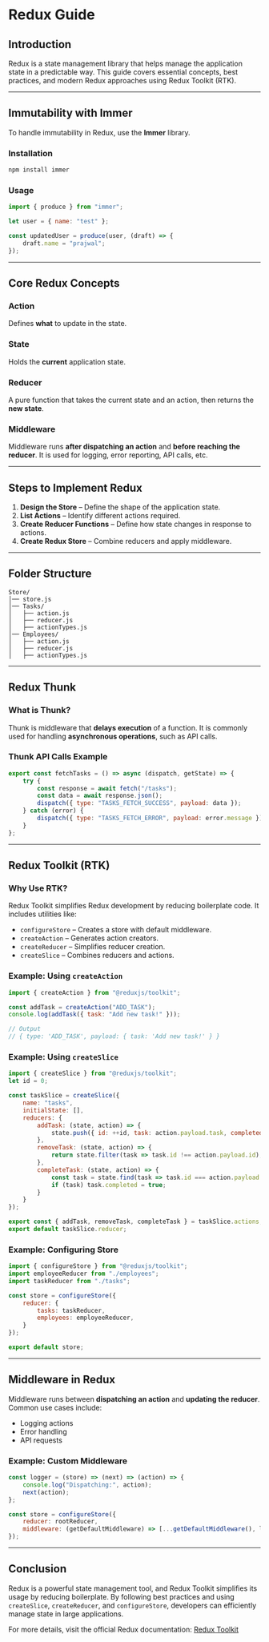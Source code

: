 # Redux Guide

## Introduction
Redux is a state management library that helps manage the application state in a predictable way. This guide covers essential concepts, best practices, and modern Redux approaches using Redux Toolkit (RTK).

---

## **Immutability with Immer**
To handle immutability in Redux, use the **Immer** library.

### **Installation**
```sh
npm install immer
```

### **Usage**
```javascript
import { produce } from "immer";

let user = { name: "test" };

const updatedUser = produce(user, (draft) => {
    draft.name = "prajwal";
});
```

---

## **Core Redux Concepts**
### **Action**
Defines **what** to update in the state.

### **State**
Holds the **current** application state.

### **Reducer**
A pure function that takes the current state and an action, then returns the **new state**.

### **Middleware**
Middleware runs **after dispatching an action** and **before reaching the reducer**. It is used for logging, error reporting, API calls, etc.

---

## **Steps to Implement Redux**
1. **Design the Store** – Define the shape of the application state.
2. **List Actions** – Identify different actions required.
3. **Create Reducer Functions** – Define how state changes in response to actions.
4. **Create Redux Store** – Combine reducers and apply middleware.

---

## **Folder Structure**
```
Store/
│── store.js
│── Tasks/
│   ├── action.js
│   ├── reducer.js
│   ├── actionTypes.js
│── Employees/
│   ├── action.js
│   ├── reducer.js
│   ├── actionTypes.js
```

---

## **Redux Thunk**
### **What is Thunk?**
Thunk is middleware that **delays execution** of a function. It is commonly used for handling **asynchronous operations**, such as API calls.

### **Thunk API Calls Example**
```javascript
export const fetchTasks = () => async (dispatch, getState) => {
    try {
        const response = await fetch("/tasks");
        const data = await response.json();
        dispatch({ type: "TASKS_FETCH_SUCCESS", payload: data });
    } catch (error) {
        dispatch({ type: "TASKS_FETCH_ERROR", payload: error.message });
    }
};
```

---

## **Redux Toolkit (RTK)**
### **Why Use RTK?**
Redux Toolkit simplifies Redux development by reducing boilerplate code. It includes utilities like:
- `configureStore` – Creates a store with default middleware.
- `createAction` – Generates action creators.
- `createReducer` – Simplifies reducer creation.
- `createSlice` – Combines reducers and actions.

### **Example: Using `createAction`**
```javascript
import { createAction } from "@reduxjs/toolkit";

const addTask = createAction("ADD_TASK");
console.log(addTask({ task: "Add new task!" }));

// Output
// { type: 'ADD_TASK', payload: { task: 'Add new task!' } }
```

### **Example: Using `createSlice`**
```javascript
import { createSlice } from "@reduxjs/toolkit";
let id = 0;

const taskSlice = createSlice({
    name: "tasks",
    initialState: [],
    reducers: {
        addTask: (state, action) => {
            state.push({ id: ++id, task: action.payload.task, completed: false });
        },
        removeTask: (state, action) => {
            return state.filter(task => task.id !== action.payload.id);
        },
        completeTask: (state, action) => {
            const task = state.find(task => task.id === action.payload.id);
            if (task) task.completed = true;
        }
    }
});

export const { addTask, removeTask, completeTask } = taskSlice.actions;
export default taskSlice.reducer;
```

### **Example: Configuring Store**
```javascript
import { configureStore } from "@reduxjs/toolkit";
import employeeReducer from "./employees";
import taskReducer from "./tasks";

const store = configureStore({
    reducer: {
        tasks: taskReducer,
        employees: employeeReducer,
    }
});

export default store;
```

---

## **Middleware in Redux**
Middleware runs between **dispatching an action** and **updating the reducer**. Common use cases include:
- Logging actions
- Error handling
- API requests

### **Example: Custom Middleware**
```javascript
const logger = (store) => (next) => (action) => {
    console.log("Dispatching:", action);
    next(action);
};

const store = configureStore({
    reducer: rootReducer,
    middleware: (getDefaultMiddleware) => [...getDefaultMiddleware(), logger]
});
```

---

## **Conclusion**
Redux is a powerful state management tool, and Redux Toolkit simplifies its usage by reducing boilerplate. By following best practices and using `createSlice`, `createReducer`, and `configureStore`, developers can efficiently manage state in large applications.

For more details, visit the official Redux documentation: [Redux Toolkit](https://redux-toolkit.js.org/)

